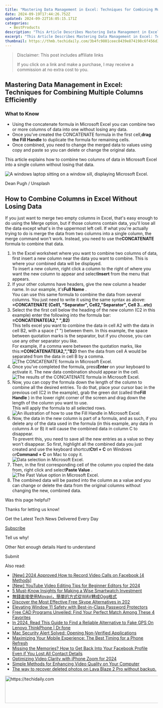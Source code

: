 ```yaml
---
title: "Mastering Data Management in Excel: Techniques for Combining Multiple Columns Efficiently"
date: 2024-09-19T17:44:26.752Z
updated: 2024-09-22T16:05:15.171Z
categories:
  - BestProducts
description: "This Article Describes Mastering Data Management in Excel: Techniques for Combining Multiple Columns Efficiently"
excerpt: "This Article Describes Mastering Data Management in Excel: Techniques for Combining Multiple Columns Efficiently"
thumbnail: https://thmb.techidaily.com/3b4fc9801ceec8439e874198c6f456d3f60986d5a7e58819eb6db488dc36873e.jpg
---
```


>  Disclaimer: This post includes affiliate links
>
>  If you click on a link and make a purchase, I may receive a commission at no extra cost to you.
>

## Mastering Data Management in Excel: Techniques for Combining Multiple Columns Efficiently
### What to Know

* Using the concatenate formula in Microsoft Excel you can combine two or more columns of data into one without losing any data.
* Once you've created the CONCATENATE formula in the first cell,**drag the Fill Handle** to duplicate the formula for remaining cells.
* Once combined, you need to change the merged data to values using copy and paste so you can delete or change the original data.

 This article explains how to combine two columns of data in Microsoft Excel into a single column without losing that data.

![A windows laptop sitting on a window sill, displaying Microsoft Excel.](https://www.lifewire.com/thmb/En3iWwF7IcbNVtlTPxk03Lieyas=/1500x0/filters:no_upscale():max_bytes(150000):strip_icc():format(webp)/dean-pugh-C8NDn4xk9zs-unsplash-f0dd8299f92842af80b9013007ab8630.jpg)

Dean Pugh / Unsplash

## How to Combine Columns in Excel Without Losing Data

 If you just want to merge two empty columns in Excel, that's easy enough to do using the Merge option, but if those columns contain data, you'll lose all the data except what's in the uppermost left cell. If what you're actually trying to do is merge the data from two columns into a single column, the merge command won't work. Instead, you need to use the**CONCATENATE** formula to combine that data.

1. In the Excel worksheet where you want to combine two columns of data, first insert a new column near the data you want to combine. This is where your combined data will be displayed.  
 To insert a new column, right click a column to the right of where you want the new column to appear and select**Insert** from the menu that appears.
2. If your other columns have headers, give the new column a header name. In our example, it's**Full Name** .  
 You can use this same formula to combine the data from several columns. You just need to write it using the same syntax as above: **\=CONCATENATE (Cell1, "Separator", Cell2,"Separator", Cell 3...etc)**
3. Select the the first cell below the heading of the new column (C2 in this example) enter the following into the formula bar:  
**\=CONCATENATE(A2," ",B2)**  
 This tells excel you want to combine the data in cell A2 with the data in cell B2, with a space (" ") between them. In this example, the space between quotation marks is the separator, but if you choose, you can use any other separator you like.  
 For example, if a comma were between the quotation marks, like this:**\=CONCATENATE(A2,","B2)** then the data from cell A would be separated from the data in cell B by a comma.  
![The CONCATENATE formula in Microsoft Excel.](https://www.lifewire.com/thmb/nm_g5q7qFrqjiTG1U2qn2pioUDs=/1500x0/filters:no_upscale():max_bytes(150000):strip_icc():format(webp)/Excel_01-60e150b9f37a4835862036139397bc3f.jpg)
4. Once you've completed the formula, press**Enter** on your keyboard to activate it. The new data combination should appear in the cell.  
![The results of the CONCATENATE formula in Microsoft Excel.](https://www.lifewire.com/thmb/lrpZXUMOgKEYWsx163xnNjDFz6E=/1500x0/filters:no_upscale():max_bytes(150000):strip_icc():format(webp)/Excel_02-8b69ebb739dd4721a90babcd0465d135.jpg)
5. Now, you can copy the formula down the length of the column to combine all the desired entries. To do that, place your cursor bac in the previous cell (C2 in the example), grab the green dot (called the**Fill Handle** ) in the lower right corner of the screen and drag down the length of the column you want to use.  
 This will apply the formula to all selected rows.  
![An illustration of how to use the Fill Handle in Microsoft Excel.](https://www.lifewire.com/thmb/jRYAhCFQTgZj888CujHR4w9QvUQ=/1500x0/filters:no_upscale():max_bytes(150000):strip_icc():format(webp)/Excel_03-674a233d08ec4ea0bcf80e3bec90d68b.jpg)
6. Now, the data in the new column is part of a formula, and as such, if you delete any of the data used in the formula (in this example, any data in columns A or B) it will cause the combined data in column C to disappear.  
 To prevent this, you need to save all the new entries as a value so they won't disappear. So first, highlight all the combined data you just created and use the keyboard shortcut**Ctrl + C** on Windows or**Command + C** on Mac to copy it.  
![Data selection in Microsoft Excel.](https://www.lifewire.com/thmb/dJvhnrsFHFqq9jYyuvPDvP6vD_8=/1500x0/filters:no_upscale():max_bytes(150000):strip_icc():format(webp)/Excel_04-0f81b1dc8ff5485cb2adf07a5f4262e3.jpg)
7. Then, in the first corresponding cell of the column you copied the data from, right click and select**Paste Value** .  
![The Past Value option in Microsoft Excel.](https://www.lifewire.com/thmb/PZ3_xakgfZ_JtN1mmM00mCW8m7Y=/1500x0/filters:no_upscale():max_bytes(150000):strip_icc():format(webp)/Excel_05-054201d683a14effbdab321008554e88.jpg)
8. The combined data will be pasted into the column as a value and you can change or delete the data from the original columns without changing the new, combined data.

Was this page helpful?

Thanks for letting us know!

 Get the Latest Tech News Delivered Every Day

[Subscribe](https://www.lifewire.com/#)

Tell us why!

 Other  Not enough details  Hard to understand

 Submit

<ins class="adsbygoogle"
     style="display:block"
     data-ad-format="autorelaxed"
     data-ad-client="ca-pub-7571918770474297"
     data-ad-slot="1223367746"></ins>

<ins class="adsbygoogle"
     style="display:block"
     data-ad-client="ca-pub-7571918770474297"
     data-ad-slot="8358498916"
     data-ad-format="auto"
     data-full-width-responsive="true"></ins>

<span class="atpl-alsoreadstyle">Also read:</span>
<div><ul>
<li><a href="https://facebook-videos.techidaily.com/new-2024-approved-how-to-record-video-calls-on-facebook-4-methods/"><u>[New] 2024 Approved How to Record Video Calls on Facebook [4 Methods]</u></a></li>
<li><a href="https://youtube-web.techidaily.com/outube-video-editing-tips-for-beginner-editors-for-2024/"><u>[New] YouTube Video Editing Tips for Beginner Editors for 2024</u></a></li>
<li><a href="https://techtrends.techidaily.com/5-must-know-insights-for-making-a-wise-smartwatch-investment/"><u>5 Must-Know Insights for Making a Wise Smartwatch Investment</u></a></li>
<li><a href="https://vp-tips.techidaily.com/1726222245416-movaviwavogg/"><u>無錢直接使用Movavi，簡單的方式從WAV轉成Ogg格式</u></a></li>
<li><a href="https://techtrends.techidaily.com/discover-the-most-effective-free-skype-alternatives-in-202/"><u>Discover the Most Effective Free Skype Alternatives in 202</u></a></li>
<li><a href="https://windows11.techidaily.com/elevating-window-11-safety-with-best-in-class-password-protectors/"><u>Elevating Window 11 Safety with Best-in-Class Password Protectors</u></a></li>
<li><a href="https://techtrends.techidaily.com/free-cad-programs-unveiled-find-your-perfect-match-among-these-4-favorites/"><u>Free CAD Programs Unveiled: Find Your Perfect Match Among These 4 Favorites</u></a></li>
<li><a href="https://phone-solutions.techidaily.com/in-2024-read-this-guide-to-find-a-reliable-alternative-to-fake-gps-on-lenovo-thinkphone-drfone-by-drfone-virtual-android/"><u>In 2024, Read This Guide to Find a Reliable Alternative to Fake GPS On Lenovo ThinkPhone | Dr.fone</u></a></li>
<li><a href="https://techtrends.techidaily.com/mac-security-alert-solved-opening-non-verified-applications/"><u>Mac Security Alert Solved: Opening Non-Verified Applications</u></a></li>
<li><a href="https://techtrends.techidaily.com/maximizing-your-mobile-experience-the-best-timing-for-a-phone-refresh/"><u>Maximizing Your Mobile Experience: The Best Timing for a Phone Refresh</u></a></li>
<li><a href="https://techtrends.techidaily.com/missing-the-memories-how-to-get-back-into-your-facebook-profile-even-if-you-lost-all-contact-details/"><u>Missing the Memories? How to Get Back Into Your Facebook Profile Even if You Lost All Contact Details</u></a></li>
<li><a href="https://article-helps.techidaily.com/optimizing-video-clarity-with-iphone-zoom-for-2024/"><u>Optimizing Video Clarity with iPhone Zoom for 2024</u></a></li>
<li><a href="https://win-howtos.techidaily.com/simple-methods-for-enhancing-video-quality-on-your-computer/"><u>Simple Methods for Enhancing Video Quality on Your Computer</u></a></li>
<li><a href="https://techidaily.com/the-way-to-recover-deleted-photos-on-lava-blaze-2-pro-without-backup-by-fonelab-android-recover-photos/"><u>The way to recover deleted photos on Lava Blaze 2 Pro without backup.</u></a></li>
</ul></div>

<!-- affiliate ads begin -->
<a href="https://appsumo.8odi.net/c/5597632/2151854/7443" target="_top" id="2151854">
  <img src="//a.impactradius-go.com/display-ad/7443-2151854" border="0" alt="https://techidaily.com" width="600" height="90"/>
</a>
<img height="0" width="0" src="https://appsumo.8odi.net/i/5597632/2151854/7443" style="position:absolute;visibility:hidden;" border="0" />
<!-- affiliate ads end -->

